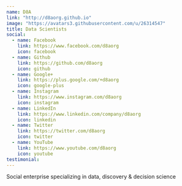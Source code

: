 ```yaml
---
name: D8A
link: "http://d8aorg.github.io"
image: "https://avatars3.githubusercontent.com/u/26314547"
title: Data Scientists
social:
  - name: Facebook
    link: https://www.facebook.com/d8aorg
    icon: facebook
  - name: Github
    link: https://github.com/d8aorg
    icon: github
  - name: Google+
    link: https://plus.google.com/+d8aorg
    icon: google-plus
  - name: Instagram
    link: https://www.instagram.com/d8aorg
    icon: instagram
  - name: LinkedIn
    link: https://www.linkedin.com/company/d8aorg
    icon: linkedin
  - name: Twitter
    link: https://twitter.com/d8aorg
    icon: twitter
  - name: YouTube
    link: https://www.youtube.com/d8aorg
    icon: youtube
testimonial:
---
```


Social enterprise specializing in data, discovery & decision science
